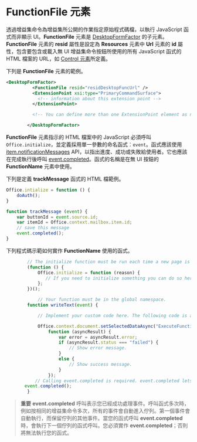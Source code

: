 # <a name="functionfile-element"></a>FunctionFile 元素

透過增益集命令為增益集所公開的作業指定原始程式碼檔，以執行 JavaScript 函式而非顯示 UI。**FunctionFile** 元素是 [DesktopFormFactor](./desktopformfactor.md) 的子元素。**FunctionFile** 元素的 **resid** 屬性是設定為 **Resources** 元素中 **Url** 元素的 **id** 屬性，包含要包含或載入無 UI 增益集命令按鈕所使用的所有 JavaScript 函式的 HTML 檔案的 URL，如 [Control 元素](control.md)所定義。

下列是 **FunctionFile** 元素的範例。


```XML
<DesktopFormFactor>
          <FunctionFile resid="residDesktopFuncUrl" />
          <ExtensionPoint xsi:type="PrimaryCommandSurface">
            <!-- information about this extension point -->
          </ExtensionPoint>

          <!-- You can define more than one ExtensionPoint element as needed -->

        </DesktopFormFactor>
```

**FunctionFile** 元素指示的 HTML 檔案中的 JavaScript 必須呼叫 `Office.initialize`，並定義採用單一參數的命名函式︰`event`。函式應該使用 [item.notificationMessages](../../reference/outlook/Office.context.mailbox.item.md) API，以指出進度、成功或失敗給使用者。它也應該在完成執行後呼叫 [event.completed](../../reference/shared/event.completed.md)。函式的名稱是在無 UI 按鈕的 **FunctionName** 元素中使用。

下列是定義 **trackMessage** 函式的 HTML 檔範例。

```js
Office.intialize = function () {
    doAuth();
}

function trackMessage (event) {
    var buttonId = event.source.id;    
    var itemId = Office.context.mailbox.item.id;
    // save this message
    event.completed();
}
```

下列程式碼示範如何實作 **FunctionName** 使用的函式。




```js
        // The initialize function must be run each time a new page is loaded.
        (function () {
            Office.initialize = function (reason) {
               // If you need to initialize something you can do so here.
            };
        })();

            // Your function must be in the global namespace.
        function writeText(event) {

            // Implement your custom code here. The following code is a simple example.

            Office.context.document.setSelectedDataAsync("ExecuteFunction works. Button ID=" + event.source.id,
                function (asyncResult) {
                    var error = asyncResult.error;
                    if (asyncResult.status === "failed") {
                        // Show error message.
                    }
                    else {
                        // Show success message.
                    }
                });
           // Calling event.completed is required. event.completed lets the platform know that processing has completed.
       event.completed();
        }
```


 >**重要**  **event.completed** 呼叫表示您已經成功處理事件。呼叫函式多次時，例如按相同的增益集命令多次，所有的事件會自動進入佇列。第一個事件會自動執行，而保留佇列的其他事件。當您的函式呼叫 **event.completed** 時，會執行下一個佇列的函式呼叫。您必須實作 **event.completed**；否則將無法執行您的函式。
